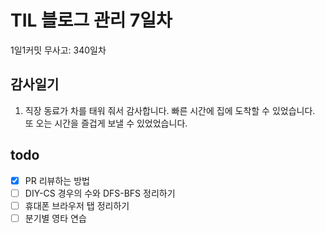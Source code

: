 # TIL 블로그 관리 7일차

1일1커밋 무사고: 340일차

## 감사일기

1. 직장 동료가 차를 태워 줘서 감사합니다. 빠른 시간에 집에 도착할 수 있었습니다. 또 오는 시간을 즐겁게 보낼 수 있었었습니다.

## todo

- [x] PR 리뷰하는 방법
- [ ] DIY-CS 경우의 수와 DFS-BFS 정리하기
- [ ] 휴대폰 브라우저 탭 정리하기
- [ ] 분기별 영타 연습
